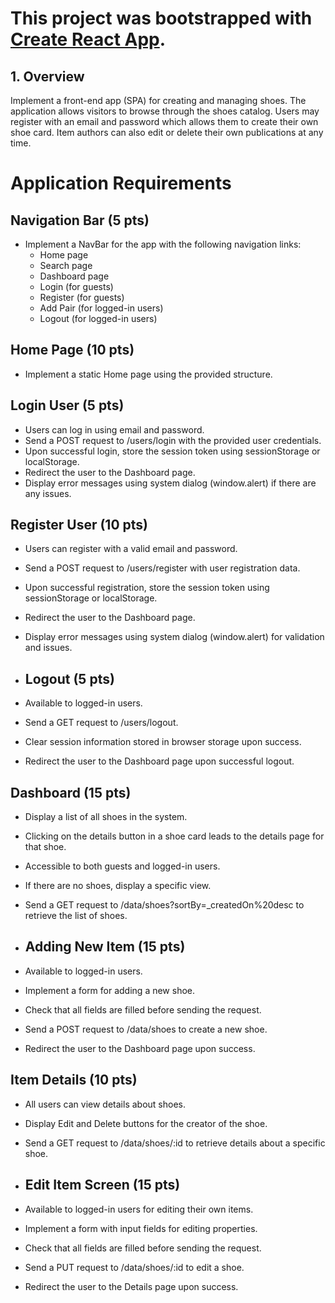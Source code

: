 # This project was bootstrapped with [Create React App](https://github.com/facebook/create-react-app).

## 1.	Overview
Implement a front-end app (SPA) for creating and managing shoes. The application allows visitors to browse through the shoes catalog. Users may register with an email and password which allows them to create their own shoe card. Item authors can also edit or delete their own publications at any time.

# Application Requirements

## Navigation Bar (5 pts)
- Implement a NavBar for the app with the following navigation links:
  - Home page
  - Search page
  - Dashboard page
  - Login (for guests)
  - Register (for guests)
  - Add Pair (for logged-in users)
  - Logout (for logged-in users)

## Home Page (10 pts)
- Implement a static Home page using the provided structure.

## Login User (5 pts)
- Users can log in using email and password.
- Send a POST request to /users/login with the provided user credentials.
- Upon successful login, store the session token using sessionStorage or localStorage.
- Redirect the user to the Dashboard page.
- Display error messages using system dialog (window.alert) if there are any issues.

## Register User (10 pts)
- Users can register with a valid email and password.
- Send a POST request to /users/register with user registration data.
- Upon successful registration, store the session token using sessionStorage or localStorage.
- Redirect the user to the Dashboard page.
- Display error messages using system dialog (window.alert) for validation and issues.

- ## Logout (5 pts)
- Available to logged-in users.
- Send a GET request to /users/logout.
- Clear session information stored in browser storage upon success.
- Redirect the user to the Dashboard page upon successful logout.

## Dashboard (15 pts)
- Display a list of all shoes in the system.
- Clicking on the details button in a shoe card leads to the details page for that shoe.
- Accessible to both guests and logged-in users.
- If there are no shoes, display a specific view.
- Send a GET request to /data/shoes?sortBy=_createdOn%20desc to retrieve the list of shoes.

- ## Adding New Item (15 pts)
- Available to logged-in users.
- Implement a form for adding a new shoe.
- Check that all fields are filled before sending the request.
- Send a POST request to /data/shoes to create a new shoe.
- Redirect the user to the Dashboard page upon success.

## Item Details (10 pts)
- All users can view details about shoes.
- Display Edit and Delete buttons for the creator of the shoe.
- Send a GET request to /data/shoes/:id to retrieve details about a specific shoe.

- ## Edit Item Screen (15 pts)
- Available to logged-in users for editing their own items.
- Implement a form with input fields for editing properties.
- Check that all fields are filled before sending the request.
- Send a PUT request to /data/shoes/:id to edit a shoe.
- Redirect the user to the Details page upon success.

